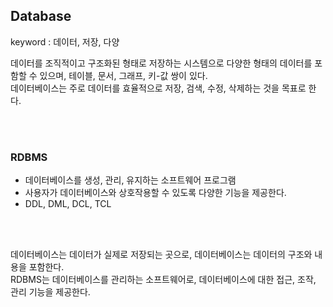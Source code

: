 ## Database

keyword : 데이터, 저장, 다양

데이터를 조직적이고 구조화된 형태로 저장하는 시스템으로 다양한 형태의 데이터를 포함할 수 있으며, 
테이블, 문서, 그래프, 키-값 쌍이 있다.  
데이터베이스는 주로 데이터를 효율적으로 저장, 검색, 수정, 삭제하는 것을 목표로 한다.  

<br><br>

### RDBMS
- 데이터베이스를 생성, 관리, 유지하는 소프트웨어 프로그램
- 사용자가 데이터베이스와 상호작용할 수 있도록 다양한 기능을 제공한다.
- DDL, DML, DCL, TCL


<br><br>


데이터베이스는 데이터가 실제로 저장되는 곳으로, 데이터베이스는 데이터의 구조와 내용을 포함한다.  
RDBMS는 데이터베이스를 관리하는 소프트웨어로, 데이터베이스에 대한 접근, 조작, 관리 기능을 제공한다.  
